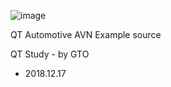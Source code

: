 ![image](https://user-images.githubusercontent.com/30851459/50062091-70526800-01e8-11e9-9f64-32852306e738.PNG)

QT Automotive AVN Example source 

QT Study - by GTO
- 2018.12.17
